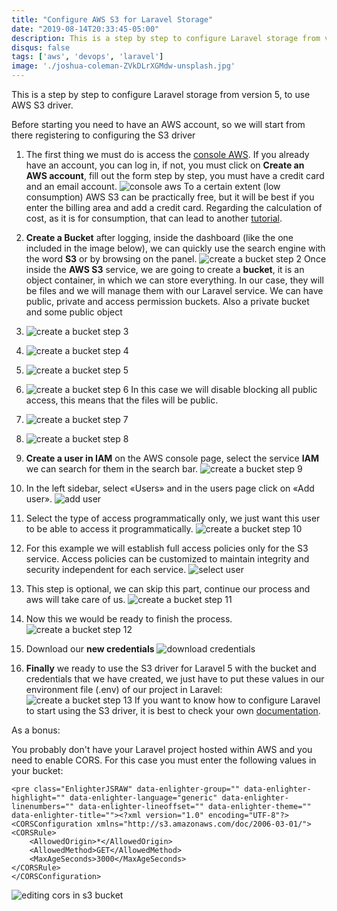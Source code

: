 ```yaml
---
title: "Configure AWS S3 for Laravel Storage"
date: "2019-08-14T20:33:45-05:00"
description: This is a step by step to configure Laravel storage from version 5, to use AWS S3 driver.
disqus: false
tags: ['aws', 'devops', 'laravel']
image: './joshua-coleman-ZVkDLrXGMdw-unsplash.jpg'
---
```


This is a step by step to configure Laravel storage from version 5, to use AWS S3 driver.

Before starting you need to have an AWS account, so we will start from there registering to configuring the S3 driver

1. The first thing we must do is access the [console AWS](https://console.aws.amazon.com/). If you already have an account, you can log in, if not, you must click on **Create an AWS account**, fill out the form step by step, you must have a credit card and an email account.
![console aws](./media/consola_aws.png)
To a certain extent (low consumption) AWS S3 can be practically free, but it will be best if you enter the billing area and add a credit card. Regarding the calculation of cost, as it is for consumption, that can lead to another [tutorial](http://www.maestrosdelweb.com/por-que-utilizar-s3-el-sistema-de-almacenamiento-de-amazon/).

2. **Create a Bucket** after logging, inside the dashboard (like the one included in the image below), we can quickly use the search engine with the word **S3** or by browsing on the panel.
![create a bucket step 2](./media/create-bucket-s3.png)
Once inside the **AWS S3** service, we are going to create a **bucket**, it is an object container, in which we can store everything. In our case, they will be files and we will manage them with our Laravel service.
We can have public, private and access permission buckets. Also a private bucket and some public object

3. ![create a bucket step 3](./media/aws-s3-create-bucket-3.png)

4. ![create a bucket step 4](./media/aws-s3-create-bucket-3-1.png)

5. ![create a bucket step 5](./media/aws-s3-create-bucket-4.png)

6. ![create a bucket step 6](./media/aws-s3-create-bucket-5.png)
In this case we will disable blocking all public access, this means that the files will be public.

7. ![create a bucket step 7](./media/aws-s3-create-bucket-6.png)

8. ![create a bucket step 8](./media/aws-s3-create-bucket-7.png)

9. **Create a user in IAM** on the AWS console page, select the service **IAM** we can search for them in the search bar.
![create a bucket step 9](./media/aws-iam-1.png)

10. In the left sidebar, select «Users» and in the users page click on «Add user».
![add user](./media/IAM-aws-1.png)

11. Select the type of access programmatically only, we just want this user to be able to access it programmatically.
![create a bucket step 10](./media/IAM-aws-2.png)

12. For this example we will establish full access policies only for the S3 service. Access policies can be customized to maintain integrity and security independent for each service.
![select user](./media/IAM-aws-3.png)

13. This step is optional, we can skip this part, continue our process and aws will take care of us.
![create a bucket step 11](./media/IAM-aws-4.png)

14. Now this we would be ready to finish the process.
![create a bucket step 12](./media/IAM-aws-5.png)

15. Download our **new credentials**
![download credentials](./media/IAM-aws-6.png)

16. **Finally** we ready to use the S3 driver for Laravel 5 with the bucket and credentials that we have created, we just have to put these values in our environment file (.env) of our project in Laravel:
![create a bucket step 13](./media/laravel-env-aws-credentials.png)
If you want to know how to configure Laravel to start using the S3 driver, it is best to check your own [documentation](https://laravel.com/docs/5.8/filesystem#driver-prerequisites).

As a bonus:

You probably don't have your Laravel project hosted within AWS and you need to enable CORS. For this case you must enter the following values in your bucket:

```
<pre class="EnlighterJSRAW" data-enlighter-group="" data-enlighter-highlight="" data-enlighter-language="generic" data-enlighter-linenumbers="" data-enlighter-lineoffset="" data-enlighter-theme="" data-enlighter-title=""><?xml version="1.0" encoding="UTF-8"?>
<CORSConfiguration xmlns="http://s3.amazonaws.com/doc/2006-03-01/">
<CORSRule>
    <AllowedOrigin>*</AllowedOrigin>
    <AllowedMethod>GET</AllowedMethod>
    <MaxAgeSeconds>3000</MaxAgeSeconds>
</CORSRule>
</CORSConfiguration>
```
![editing cors in s3 bucket](./media/s3-cors-editing.png)
